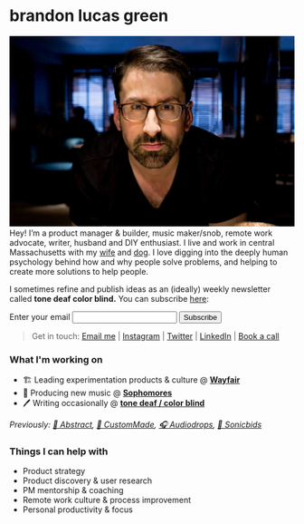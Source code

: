 # brandon lucas green
![brandon][image-1]
Hey! I’m a product manager & builder, music maker/snob, remote work advocate, writer, husband and DIY enthusiast. I live and work in central Massachusetts with my [wife][1] and [dog][2]. I love digging into the deeply human psychology behind how and why people solve problems, and helping to create more solutions to help people.

I sometimes refine and publish ideas as an (ideally) weekly newsletter called **tone deaf color blind.** You can subscribe [here](https://buttondown.email/tonedeafcolorblind):

<form
  action="https://buttondown.email/api/emails/embed-subscribe/tonedeafcolorblind"
  method="post"
  target="popupwindow"
  onsubmit="window.open('https://buttondown.email/tonedeafcolorblind', 'popupwindow')"
  class="embeddable-buttondown-form"
>
  <label for="bd-email">Enter your email</label>
  <input type="email" name="email" id="bd-email" />
  <input type="hidden" value="1" name="embed" />
  <input type="submit" value="Subscribe" />
</form>

> Get in touch: [Email me][4] | [Instagram][5] | [Twitter][6] | [LinkedIn][7] | [Book a call][8]

### What I'm working on
- 🏗️ Leading experimentation products & culture @ **[Wayfair][12]**
- 🎹 Producing new music @ **[Sophomores][10]**
- 🖊️ Writing occasionally @ **[tone deaf / color blind][11]**

*Previously: [🎨 Abstract][9], [💍 CustomMade][13], [🎧 Audiodrops][14], [📢 Sonicbids][15]*

### Things I can help with
- Product strategy
- Product discovery & user research
- PM mentorship & coaching
- Remote work culture & process improvement
- Personal productivity & focus

[1]:	https://aliciagreen.co
[2]:	https://www.instagram.com/p/CDeAU24JQgU/?igshid=1fvajh00evbb9
[3]:	/impulse.html
[4]:	mailto:brandonlucasgreen@gmail.com
[5]:	https://instagram.com/brandonlucasgreen
[6]:	https://twitter.com/sphmrs
[7]:	https://linkedin.com/in/brandonlgreen
[8]:	https://tidycal.com/brandonlucasgreen/30-minute-meeting
[9]:	https://abstract.com
[10]:	https://sophomoresmusic.com
[11]:	https://buttondown.email/tonedeafcolorblind
[12]:	https://wayfair.com
[13]:	https://custommade.com
[14]:	http://drops.nyc/
[15]:	https://sonicbids.com
[16]:	static/brandongreen_resume.pdf

[image-1]:	static/brandon.jpeg